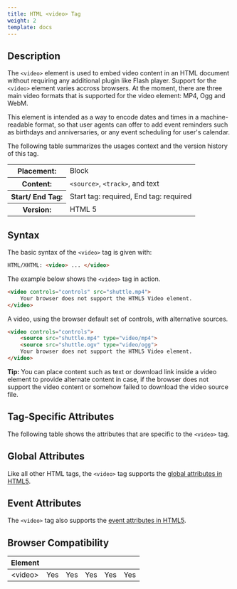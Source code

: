 ```yaml
---
title: HTML <video> Tag
weight: 2
template: docs
---	
```

## Description

The `<video>` element is used to embed video content in an HTML document without requiring any additional plugin like Flash player. Support for the `<video>` element varies accross browsers. At the moment, there are three main video formats that is supported for the video element: MP4, Ogg and WebM.

This element is intended as a way to encode dates and times in a machine-readable format, so that user agents can offer to add event reminders such as birthdays and anniversaries, or any event scheduling for user's calendar.

The following table summarizes the usages context and the version history of this tag.

<table style="width:100%">
  <tr>
    <th>Placement:</th>
    <td>Block</td>
  </tr>
  <tr>
    <th>Content:</th>	
    <td><code>&lt;source&gt;</code>, <code>&lt;track&gt;</code>, and text</td>
  </tr>
  <tr>
    <th>Start/ End Tag:</th>
    <td>Start tag: required, End tag: required</td>
  </tr>
    <tr>
    <th>Version:</th>
    <td>HTML 5</td>
  </tr>
</table>	

## Syntax

The basic syntax of the `<video>` tag is given with:

```html
HTML/XHTML: <video> ... </video>
```

The example below shows the `<video>` tag in action.

```html
<video controls="controls" src="shuttle.mp4">
    Your browser does not support the HTML5 Video element.
</video>
```

A video, using the browser default set of controls, with alternative sources.

```html
<video controls="controls">
    <source src="shuttle.mp4" type="video/mp4">
    <source src="shuttle.ogv" type="video/ogg">
    Your browser does not support the HTML5 Video element.
</video>
```

<div class="tip"><p><strong>Tip:</strong> You can place content such as text or download link inside a video element to provide alternate content in case, if the browser does not support the video content or somehow failed to download the video source file.</p></div>

## Tag-Specific Attributes
The following table shows the attributes that are specific to the <code>&lt;video&gt;</code> tag.

## Global Attributes

Like all other HTML tags, the `<video>` tag supports the [global attributes in HTML5](https://www.tutorialrepublic.com/html-reference/html5-global-attributes.php).

## Event Attributes

The `<video>` tag also supports the [event attributes in HTML5](https://www.tutorialrepublic.com/html-reference/html5-event-attributes.php).

## Browser Compatibility
|  Element |<i class="chrome"></i>    | <i class="ie"></i>   | <i class="firefox"></i>   |  <i class="safari"></i>  | <i class="opera"></i>   |
| ------------ | ------------ | ------------ | ------------ | ------------ | ------------ |
| &lt;video&gt;  |Yes   |Yes   |Yes   |Yes   |Yes   |

